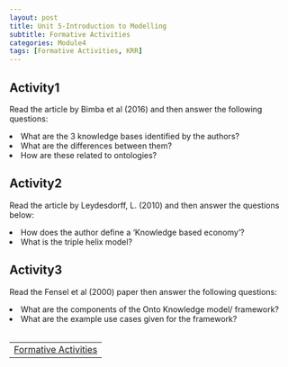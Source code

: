 ```yaml
---
layout: post
title: Unit 5-Introduction to Modelling
subtitle: Formative Activities
categories: Module4
tags: [Formative Activities, KRR]
---
```

<html lang="en">

<body>
<h2>Activity1</h2>
<p>Read the article by Bimba et al (2016) and then answer the following questions:</p>

 <li>What are the 3 knowledge bases identified by the authors?</li>
 <li>What are the differences between them?</li>
  <li>How are these related to ontologies?</li>

<h2>Activity2</h2>
<p>Read the article by Leydesdorff, L. (2010) and then answer the questions below:</p>

 <li>How does the author define a ‘Knowledge based economy’?</li>
 <li>What is the triple helix model?</li>
 

  <h2>Activity3</h2>
<p>Read the Fensel et al (2000) paper then answer the following questions:</p>

 <li>What are the components of the Onto Knowledge model/ framework?</li>
 <li>What are the example use cases given for the framework?</li>

</body>
</html>
<br>
<table>
    <tr>
      <td> <a href="../../../../artefacts/KRR-Unit01-InitialPost.pdf" target="_blank" class="button large">Formative Activities</a></td> 
    </tr>
</table>

